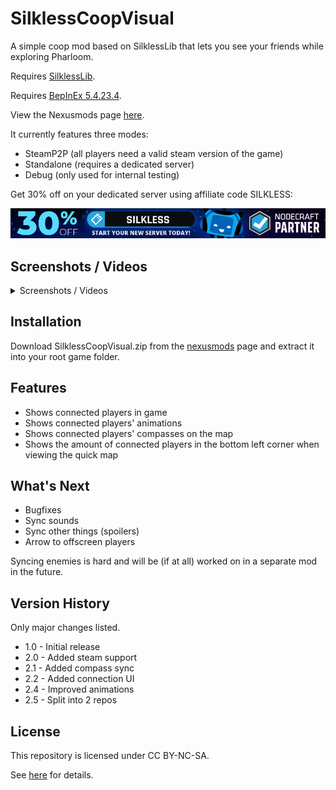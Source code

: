 # SilklessCoopVisual

A simple coop mod based on SilklessLib that lets you see your friends while exploring Pharloom.

Requires [SilklessLib](https://github.com/nek5s/SilklessLib).

Requires [BepInEx 5.4.23.4](https://github.com/BepInEx/BepInEx/releases/tag/v5.4.23.4).

View the Nexusmods page [here](https://www.nexusmods.com/hollowknightsilksong/mods/73).

It currently features three modes:
- SteamP2P (all players need a valid steam version of the game)
- Standalone (requires a dedicated server)
- Debug (only used for internal testing)

Get 30% off on your dedicated server using affiliate code SILKLESS:

[![Nodecraft banner](./Media/nodecraft.jpg)](https://nodecraft.com/r/silkless)

## Screenshots / Videos

<details>
<summary>Screenshots / Videos</summary>

[![Movement Footage](https://img.youtube.com/vi/CJR4MXvXHsI/0.jpg)](https://www.youtube.com/watch?v=CJR4MXvXHsI)

[![Combat Footage](https://img.youtube.com/vi/L90_3az_o0M/0.jpg)](https://www.youtube.com/watch?v=L90_3az_o0M)

![Bellhart Screenshot 1](./Media/bellhart_1.jpg)
![Bellhart Screenshot 2](./Media/bellhart_2.jpg)
![Bellhart Screenshot 3](./Media/bellhart_3.jpg)
![Bellhart Screenshot 4](./Media/bellhart_4.jpg)
![Bellhart Screenshot 5](./Media/bellhart_5.jpg)
![Shellwood Screenshot 1](./Media/shellwood_1.jpg)
![Shellwood Screenshot 1](./Media/shellwood_2.jpg)
![Shellwood Screenshot 1](./Media/shellwood_3.jpg)
![Shellwood Screenshot 1](./Media/shellwood_4.jpg)

</details>

## Installation

Download SilklessCoopVisual.zip from the [nexusmods](https://www.nexusmods.com/hollowknightsilksong/mods/73?tab=files) page and extract it into your root game folder.

## Features

- Shows connected players in game
- Shows connected players' animations
- Shows connected players' compasses on the map
- Shows the amount of connected players in the bottom left corner when viewing the quick map

## What's Next

- Bugfixes
- Sync sounds
- Sync other things (spoilers)
- Arrow to offscreen players

Syncing enemies is hard and will be (if at all) worked on in a separate mod in the future.

## Version History

Only major changes listed.

- 1.0 - Initial release
- 2.0 - Added steam support
- 2.1 - Added compass sync
- 2.2 - Added connection UI
- 2.4 - Improved animations
- 2.5 - Split into 2 repos

## License

This repository is licensed under CC BY-NC-SA.

See [here](./License) for details.
